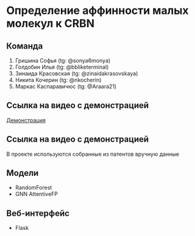 # Определение аффинности малых молекул к CRBN

## Команда
1. Гришина Софья (tg: @sonya6monya) 
2. Голдобин Илья (tg: @bbliketerminal)
3. Зинаида Красовская (tg: @zinaidakrasovskaya) 
4. Никита Кочерин (tg: @nkocherin)
5. Маркас Каспаравичюс (tg: @Araara21)

## Ссылка на видео с демонстрацией
[Демонстрация](https://drive.google.com/file/d/14DKdH0Ok_WfR_LFQUqORXyJzN5M2bSqt/view?usp=sharing)

## Ссылка на видео с демонстрацией
В проекте используются собранные из патентов вручную данные

## Модели
- RandomForest
- GNN AttentiveFP

## Веб-интерфейс
- Flask 
